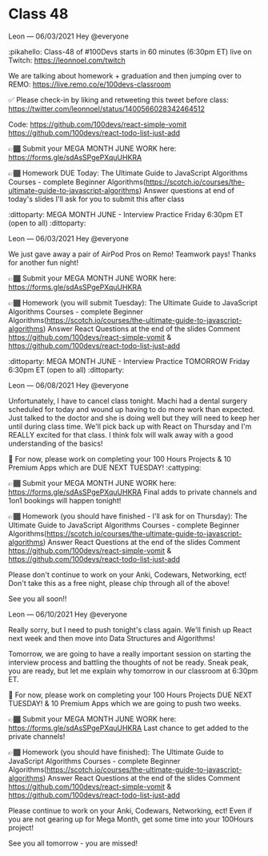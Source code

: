 # Class 48


Leon — 06/03/2021
Hey @everyone 

:pikahello:   Class-48 of #100Devs starts in 60 minutes (6:30pm ET) live on Twitch: https://leonnoel.com/twitch

We are talking about homework + graduation and then jumping over to REMO: https://live.remo.co/e/100devs-classroom

✅ Please check-in by liking and retweeting this tweet before class: https://twitter.com/leonnoel/status/1400566028342464512

Code:
https://github.com/100devs/react-simple-vomit
https://github.com/100devs/react-todo-list-just-add


👉🏾  Submit your MEGA MONTH JUNE WORK here: https://forms.gle/sdAsSPgePXquUHKRA

👉🏾  Homework DUE Today:
The Ultimate Guide to JavaScript Algorithms Courses - complete Beginner Algorithms(https://scotch.io/courses/the-ultimate-guide-to-javascript-algorithms)
Answer questions at end of today's slides
I'll ask for you to submit this after class

:dittoparty:  MEGA MONTH JUNE - Interview Practice Friday 6:30pm ET (open to all) :dittoparty:




Leon — 06/03/2021
Hey @everyone 

We just gave away a pair of AirPod Pros on Remo! Teamwork pays! Thanks for another fun night!

👉🏾   Submit your MEGA MONTH JUNE WORK here: https://forms.gle/sdAsSPgePXquUHKRA

👉🏾   Homework (you will submit Tuesday):
The Ultimate Guide to JavaScript Algorithms Courses - complete Beginner Algorithms(https://scotch.io/courses/the-ultimate-guide-to-javascript-algorithms)
Answer React Questions at the end of the slides
Comment https://github.com/100devs/react-simple-vomit & https://github.com/100devs/react-todo-list-just-add

:dittoparty:   MEGA MONTH JUNE - Interview Practice TOMORROW Friday 6:30pm ET (open to all)  :dittoparty:




Leon — 06/08/2021
Hey @everyone 

Unfortunately, I have to cancel class tonight. Machi had a dental surgery scheduled for today and wound up having to do more work than expected. Just talked to the doctor and she is doing well but they will need to keep her until during class time. We'll pick back up with React on Thursday and I'm REALLY excited for that class. I think folx will walk away with a good understanding of the basics! 

🚨  For now, please work on completing your 100 Hours Projects & 10 Premium Apps which are DUE NEXT TUESDAY! :cattyping:

👉🏾   Submit your MEGA MONTH JUNE WORK here: https://forms.gle/sdAsSPgePXquUHKRA
Final adds to private channels and 1on1 bookings will happen tonight!

👉🏾  Homework (you should have finished - I'll ask for on Thursday):
The Ultimate Guide to JavaScript Algorithms Courses - complete Beginner Algorithms(https://scotch.io/courses/the-ultimate-guide-to-javascript-algorithms)
Answer React Questions at the end of the slides
Comment https://github.com/100devs/react-simple-vomit & https://github.com/100devs/react-todo-list-just-add

Please don't continue to work on your Anki, Codewars, Networking, ect! Don't take this as a free night, please chip through all of the above!

See you all soon!!





Leon — 06/10/2021
Hey @everyone 

Really sorry, but I need to push tonight's class again. We'll finish up React next week and then move into Data Structures and Algorithms!

Tomorrow, we are going to have a really important session on starting the interview process and battling the thoughts of not be ready. Sneak peak, you are ready, but let me explain why tomorrow in our classroom at 6:30pm ET. 

🚨   For now, please work on completing your 100 Hours Projects DUE NEXT TUESDAY! & 10 Premium Apps which we are going to push two weeks.  

👉🏾    Submit your MEGA MONTH JUNE WORK here: https://forms.gle/sdAsSPgePXquUHKRA
Last chance to get added to the private channels!

👉🏾   Homework (you should have finished):
The Ultimate Guide to JavaScript Algorithms Courses - complete Beginner Algorithms(https://scotch.io/courses/the-ultimate-guide-to-javascript-algorithms)
Answer React Questions at the end of the slides
Comment https://github.com/100devs/react-simple-vomit & https://github.com/100devs/react-todo-list-just-add

Please continue to work on your Anki, Codewars, Networking, ect! Even if you are not gearing up for Mega Month, get some time into your 100Hours project!

See you all tomorrow - you are missed!




